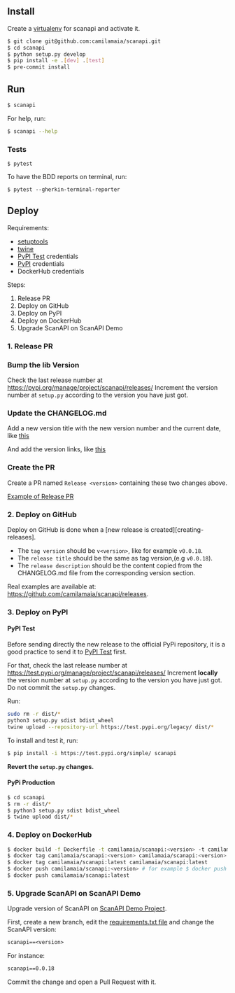 ## Install

Create a [virtualenv][virtualenv] for scanapi and activate it.

```bash
$ git clone git@github.com:camilamaia/scanapi.git
$ cd scanapi
$ python setup.py develop
$ pip install -e .[dev] .[test]
$ pre-commit install
```

## Run

```bash
$ scanapi
```

For help, run:

```bash
$ scanapi --help
```

### Tests


```
$ pytest
```

To have the BDD reports on terminal, run:

```
$ pytest --gherkin-terminal-reporter
```

## Deploy

Requirements:

- [setuptools][setuptools]
- [twine][twine]
- [PyPI Test][pypi-test] credentials
- [PyPI][pypi] credentials
- DockerHub credentials

Steps:
1. Release PR
2. Deploy on GitHub
3. Deploy on PyPI
4. Deploy on DockerHub
5. Upgrade ScanAPI on ScanAPI Demo

### 1. Release PR

### Bump the lib Version

Check the last release number at https://pypi.org/manage/project/scanapi/releases/
Increment the version number at `setup.py` according to the version you have just got.

### Update the CHANGELOG.md

Add a new version title with the new version number and the current date, like [this](https://github.com/camilamaia/scanapi/commit/86e89e6ab52bbf64e058c02dbfdbbb1500066bff#diff-4ac32a78649ca5bdd8e0ba38b7006a1eR9-R10)

And add the version links, like [this](https://github.com/camilamaia/scanapi/commit/86e89e6ab52bbf64e058c02dbfdbbb1500066bff#diff-4ac32a78649ca5bdd8e0ba38b7006a1eR69-R70)

### Create the PR

Create a PR named `Release <version>` containing these two changes above.

[Example of Release PR](https://github.com/camilamaia/scanapi/commit/86e89e6ab52bbf64e058c02dbfdbbb1500066bff)

### 2. Deploy on GitHub

Deploy on GitHub is done when a [new release is created][creating-releases].

- The `tag version` should be `v<version>`, like for example `v0.0.18`.
- The `release title` should be the same as tag version,(e.g `v0.0.18`).
- The `release description` should be the content copied from the CHANGELOG.md file from the corresponding version section.

Real examples are available at: https://github.com/camilamaia/scanapi/releases.

### 3. Deploy on PyPI

#### PyPI Test

Before sending directly the new release to the official PyPi repository, it is a good practice to send it to [PyPI Test][pypi-test] first.

For that, check the last release number at https://test.pypi.org/manage/project/scanapi/releases/
Increment **locally** the version number at `setup.py` according to the version you have just got. Do not commit the `setup.py` changes.

Run:

```bash
sudo rm -r dist/*
python3 setup.py sdist bdist_wheel
twine upload --repository-url https://test.pypi.org/legacy/ dist/*
```

To install and test it, run:

```bash
$ pip install -i https://test.pypi.org/simple/ scanapi
```

**Revert the `setup.py` changes.**

#### PyPi Production

```bash
$ cd scanapi
$ rm -r dist/*
$ python3 setup.py sdist bdist_wheel
$ twine upload dist/*
```

### 4. Deploy on DockerHub

```bash
$ docker build -f Dockerfile -t camilamaia/scanapi:<version> -t camilamaia/scanapi:latest . --no-cache # for example $ docker build -f Dockerfile -t camilamaia/scanapi:0.0.18 -t camilamaia/scanapi:latest . --no-cache
$ docker tag camilamaia/scanapi:<version> camilamaia/scanapi:<version> # for example $ docker tag camilamaia/scanapi:0.0.18 camilamaia/scanapi:0.0.18
$ docker tag camilamaia/scanapi:latest camilamaia/scanapi:latest
$ docker push camilamaia/scanapi:<version> # for example $ docker push camilamaia/scanapi:0.0.18
$ docker push camilamaia/scanapi:latest
```

### 5. Upgrade ScanAPI on ScanAPI Demo

Upgrade version of ScanAPI on [ScanAPI Demo Project][scanapi-demo].

First, create a new branch, edit the [requirements.txt file][scanapi-demo-requirements] and change the ScanAPI version:

```txt
scanapi==<version>
```

For instance:

```txt
scanapi==0.0.18
```

Commit the change and open a Pull Request with it.


[virtualenv]: https://virtualenv.pypa.io/en/latest/
[pypi]: https://pypi.org
[pypi-test]: https://test.pypi.org
[scanapi-demo]: https://github.com/camilamaia/scanapi-demo
[scanapi-demo-requirements]: https://github.com/camilamaia/scanapi-demo/blob/master/requirements.txt
[setuptools]: https://packaging.python.org/key_projects/#setuptools
[twine]: https://packaging.python.org/key_projects/#twine
